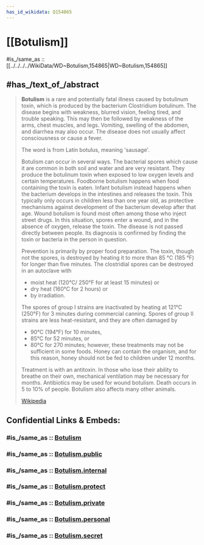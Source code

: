 ```yaml
---
has_id_wikidata: Q154865
---
```


# [[Botulism]] 

#is_/same_as :: [[../../../../WikiData/WD~Botulism,154865|WD~Botulism,154865]] 

## #has_/text_of_/abstract 

> **Botulism** is a rare and potentially fatal illness caused by botulinum toxin, 
> which is produced by the bacterium Clostridium botulinum. 
> The disease begins with weakness, blurred vision, feeling tired, and trouble speaking. 
> This may then be followed by weakness of the arms, chest muscles, and legs. 
> Vomiting, swelling of the abdomen, and diarrhea may also occur. 
> The disease does not usually affect consciousness or cause a fever.
>
> The word is from Latin botulus, meaning 'sausage'.
> 
> Botulism can occur in several ways. 
> The bacterial spores which cause it are common in both soil and water and are very resistant. 
> They produce the botulinum toxin when exposed to low oxygen levels and certain temperatures. 
> Foodborne botulism happens when food containing the toxin is eaten. 
> Infant botulism instead happens when the bacterium develops in the intestines 
> and releases the toxin. This typically only occurs in children less than one year old, 
> as protective mechanisms against development of the bacterium develop after that age. 
> Wound botulism is found most often among those who inject street drugs. 
> In this situation, spores enter a wound, and in the absence of oxygen, release the toxin. 
> The disease is not passed directly between people. 
> Its diagnosis is confirmed by finding the toxin or bacteria in the person in question.
>
> Prevention is primarily by proper food preparation. 
> The toxin, though not the spores, is 
> destroyed by heating it to more than 85 °C (185 °F) for longer than five minutes. 
> The clostridial spores can be destroyed in an autoclave with 
> - moist heat (120°C/ 250°F for at least 15 minutes) or 
> - dry heat (160°C for 2 hours) or 
> - by irradiation. 
> 
> The spores of group I strains are 
> inactivated by heating at 121°C (250°F) for 3 minutes during commercial canning. 
> Spores of group II strains are less heat-resistant, and they are often damaged by 
> - 90°C (194°F) for 10 minutes, 
> - 85°C for 52 minutes, or 
> - 80°C for 270 minutes; however, these treatments may not be sufficient in some foods. 
> Honey can contain the organism, and for this reason, 
> honey should not be fed to children under 12 months. 
> 
> Treatment is with an antitoxin. 
> In those who lose their ability to breathe on their own, 
> mechanical ventilation may be necessary for months. 
> Antibiotics may be used for wound botulism. Death occurs in 5 to 10% of people. 
> Botulism also affects many other animals. 
> 
>
> [Wikipedia](https://en.wikipedia.org/wiki/Botulism) 


## Confidential Links & Embeds: 

### #is_/same_as :: [Botulism](/_Standards/bio/Medicine/Medical_Condition/Disease/Botulism.md) 

### #is_/same_as :: [Botulism.public](/_public/bio/Medicine/Medical_Condition/Disease/Botulism.public.md) 

### #is_/same_as :: [Botulism.internal](/_internal/bio/Medicine/Medical_Condition/Disease/Botulism.internal.md) 

### #is_/same_as :: [Botulism.protect](/_protect/bio/Medicine/Medical_Condition/Disease/Botulism.protect.md) 

### #is_/same_as :: [Botulism.private](/_private/bio/Medicine/Medical_Condition/Disease/Botulism.private.md) 

### #is_/same_as :: [Botulism.personal](/_personal/bio/Medicine/Medical_Condition/Disease/Botulism.personal.md) 

### #is_/same_as :: [Botulism.secret](/_secret/bio/Medicine/Medical_Condition/Disease/Botulism.secret.md)

